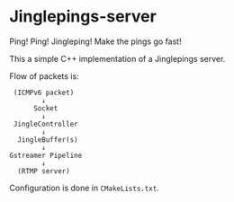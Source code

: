 # Jinglepings-server

Ping! Ping! Jingleping! Make the pings go fast!

This a simple C++ implementation of a Jinglepings server.

Flow of packets is:

```
 (ICMPv6 packet)
        ↓
      Socket
        ↓
 JingleController
        ↓
  JingleBuffer(s)
        ↓
Gstreamer Pipeline
        ↓
  (RTMP server)
```

Configuration is done in `CMakeLists.txt`.
